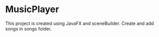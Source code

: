 # MusicPlayer
This project is created using JavaFX and sceneBuilder.
Create and add songs in songs folder.
